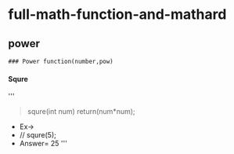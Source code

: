 # full-math-function-and-mathard
## power
```
### Power function(number,pow)

```
#### Squre
'''
> squre(int num)
> return(num*num);
* Ex->
* // squre(5);
* Answer= 25
'''
